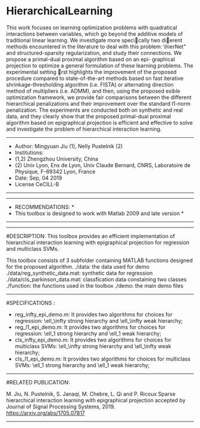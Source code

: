 # HierarchicalLearning

This work focuses on learning optimization problems with quadratical interactions
between variables, which go beyond the additive models of traditional linear learning.
We investigate more specically two dierent methods encountered in the literature to
deal with this problem: \hierNet" and structured-sparsity regularization, and study
their connections. We propose a primal-dual proximal algorithm based on an epi-
graphical projection to optimize a general formulation of these learning problems.
The experimental setting rst highlights the improvement of the proposed procedure
compared to state-of-the-art methods based on fast iterative shrinkage-thresholding
algorithm (i.e. FISTA) or alternating direction method of multipliers (i.e. ADMM),
and then, using the proposed 
exible optimization framework, we provide fair comparisons between the different hierarchical penalizations and their improvement over the
standard l1-norm penalization. The experiments are conducted both on synthetic and
real data, and they clearly show that the proposed primal-dual proximal algorithm
based on epigraphical projection is efficient and effective to solve and investigate the
problem of hierarchical interaction learning.

***************************************************************************
* Author: Mingyuan Jiu (1), Nelly Pustelnik (2)								  
* Institutions: 
* (1,2) Zhengzhou University, China
* (2) Univ Lyon, Ens de Lyon, Univ Claude Bernard, CNRS, Laboratoire de Physique, F-69342 Lyon, France 
* Date: Sep, 04 2019     	              									
* License CeCILL-B                                    								
***************************************************************************


*********************************************************
* RECOMMENDATIONS:                                   	*
* This toolbox is designed to work with Matlab 2009 and late version   *
*********************************************************

------------------------------------------------------------------------------------------------------------------------
#DESCRIPTION:
This toolbox provides an efficient implementation of hierarchical interaction learning with epigraphical projection for regression and multiclass SVMs.

This toolbox consists of 3 subfolder containing MATLAB functions designed for the proposed algorithm.
  ./data: the data used for demo
      ./data/reg_synthetic_data.mat: synthetic data for regression
      ./data/cls_parkinson_data.mat: classfication data constaining two classes
  ./function: the functions used in the toolbox
  ./demo: the main demo files

------------------------------------------------------------------------------------------------------------------------
#SPECIFICATIONS :

* reg_infty_epi_demo.m: It provides two algorithms for choices for regression: \ell_\infty strong hierarchy and \ell_\infty weak hierarchy;
* reg_l1_epi_demo.m: It provides two algorithms for choices for regression: \ell_1 strong hierarchy and \ell_1 weak hierarchy;
* cls_infty_epi_demo.m: It provides two algorithms for choices for multiclass SVMs: \ell_\infty strong hierarchy and \ell_\infty weak hierarchy;
* cls_l1_epi_demo.m: It provides two algorithms for choices for multiclass SVMs: \ell_1 strong hierarchy and \ell_1 weak hierarchy;

------------------------------------------------------------------------------------------------------------------------
#RELATED PUBLICATION:

M. Jiu, N. Pustelnik, S. Janaqi, M. Chebre, L. Qi and P. Ricoux
Sparse hierarchical interaction learning with epigraphical projection
accepted by Journal of Signal Processing Systems, 2019.
https://arxiv.org/abs/1705.07817

------------------------------------------------------------------------------------------------------------------------
